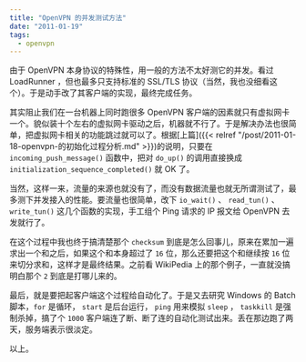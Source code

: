 ```yaml
---
title: "OpenVPN 的并发测试方法"
date: "2011-01-19"
tags:
  - openvpn
---
```


由于 OpenVPN 本身协议的特殊性，用一般的方法不太好测它的并发。看过 LoadRunner ，但也最多只支持标准的 SSL/TLS 协议（当然，我也没细看这个）。于是动手改了其客户端的实现，最终完成任务。

其实阻止我们在一台机器上同时跑很多 OpenVPN 客户端的因素就只有虚拟网卡一个。貌似装十个左右的虚拟网卡驱动之后，机器就不行了。于是解决办法也很简单，把虚拟网卡相关的功能跳过就可以了。根据[上篇]({{< relref "/post/2011-01-18-openvpn-的初始化过程分析.md" >}})的说明，只要在 `incoming_push_message()` 函数中，把对 `do_up()` 的调用直接换成 `initialization_sequence_completed()` 就 OK 了。

<!--more-->

当然，这样一来，流量的来源也就没有了，而没有数据流量也就无所谓测试了，最多测下并发接入的性能。要流量也很简单，改下 `io_wait()` 、 `read_tun()` 、 `write_tun()` 这几个函数的实现，手工组个 Ping 请求的 IP 报文给 OpenVPN 去发就行了。

在这个过程中我也终于搞清楚那个 `checksum` 到底是怎么回事儿，原来在累加一遍求出一个和之后，如果这个和本身超过了 `16` 位，那么还要把这个和继续按 `16` 位来切分求和，这样才是最终结果。之前看 WikiPedia 上的那个例子，一直就没搞明白那个 `2` 到底是打哪儿来的。

最后，就是要把起客户端这个过程给自动化了。于是又去研究 Windows 的 Batch 脚本，`for` 是循环， `start` 是后台运行， `ping` 用来模拟 `sleep` ， `taskkill` 是强制杀掉，搞了个 `1000` 客户端连了断、断了连的自动化测试出来。丢在那边跑了两天，服务端表示很淡定。

以上。
